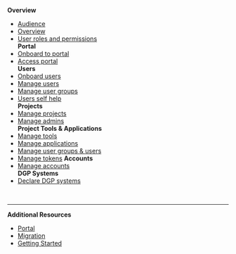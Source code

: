 **Overview**
  - [Audience](audience)
  - [Overview](ship-hats-portal-overview)
  - [User roles and permissions](user-roles-and-permissions)  
**Portal**  
  - [Onboard to portal](onboarding-to-portal)
  - [Access portal](access-ship-hats-portal)  
**Users**  
  - [Onboard users](onboarding-users)
  - [Manage users](manage-users)
  - [Manage user groups](manage-user-groups)
  - [Users self help](users-self-help)  
**Projects**
  - [Manage projects](manage-projects)
  - [Manage admins](manage-admins)  
**Project Tools & Applications**
  - [Manage tools](manage-tools)
  - [Manage applications](manage-applications)
  - [Manage user groups & users](manage-user-groups-and-users)
  - [Manage tokens](manage-tokens)
**Accounts**  
  - [Manage accounts](manage-account)  
**DGP Systems**
  - [Declare DGP systems](declare-dgp-systems)  

&nbsp;

---
**Additional Resources**
  - [Portal](https://docs.developer.tech.gov.sg/docs/ship-hats-portal-overview)
  - [Migration](https://docs.developer.tech.gov.sg/docs/ship-hats-migration/)
  - [Getting Started](https://docs.developer.tech.gov.sg/docs/ship-hats-getting-started/#/) 


<!--
**Overview**
  - [Audience](audience)
  - [Overview](ship-hats-portal-overview)
  - [User roles and permissions](user-roles-and-permissions)  
**Portal**  
  - [Onboard to portal](onboarding-to-portal)
  - [Access portal](access-ship-hats-portal)  
**Users**  
  - [Onboard users](onboarding-users)
  - [Manage users](manage-users)
  - [Manage user groups](manage-user-groups)
  - [Users self help](users-self-help)  
**Projects**
  - [Manage projects](manage-projects)
  - [Manage admins](manage-admins)  
**Project Tools & Applications**
  - [Manage tools](manage-tools)
  - [Manage applications](manage-applications)
  - [Manage user groups & users](manage-user-groups-and-users)
  - [Manage tokens](manage-tokens)
**Accounts**  
  - [Manage accounts](manage-account)  
**DGP Systems**
  - [Declare DGP systems](declare-dgp-systems)  

&nbsp;

---
**Additional Resources**
  - [SHIP-HATS Migration](https://docs.developer.tech.gov.sg/docs/ship-hats-migration/)
  - [Getting Started](https://docs.developer.tech.gov.sg/docs/ship-hats-getting-started/#/) 
  - [Tools](https://docs.developer.tech.gov.sg/docs/ship-hats-tools/#/tools-overview) 

-->

<!--
- **Additional Resources**
  - [Back to Getting Started](https://docs.developer.tech.gov.sg/docs/ship-hats-getting-started/#/) 
  - [Head Over to Tools](https://docs.developer.tech.gov.sg/docs/ship-hats-tools/#/tools-overview) 
- **Option 2**
  - [Overview](ship-hats-portal-overview)
  - [User Roles and Permissions](user-roles-and-permissions)
  - [Onboard to Portal](onboarding-to-portal)
  - [Access Portal](access-ship-hats-portal)
  - [Onboard Users](onboarding-users)
  - [Manage Projects](manage-projects)
  - [Manage Admins](manage-admins)
  - [Manage Tools](manage-tools)
  - [Manage Applications](manage-applications)
  - [Declare DGP Systems](declare-dgp-systems) 
  - [Manage Users](manage-users)
  - [Password and Username](password-and-username)      
  - [Manage Accounts](manage-account)
-->